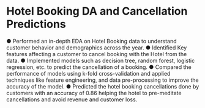 # Hotel Booking DA and Cancellation Predictions

● Performed an in-depth EDA on Hotel Booking data to understand customer behavior and demographics across the year.
● Identified Key features affecting a customer to cancel booking with the Hotel from the data.
● Implemented models such as decision tree, random forest, logistic regression, etc. to predict the cancellation of a booking.
● Compared the performance of models using k-fold cross-validation and applied techniques like feature engineering, and data pre-processing to improve the accuracy of the model.
● Predicted the hotel booking cancellations done by customers with an accuracy of 0.86 helping the hotel to pre-meditate cancellations and avoid revenue and customer loss.
